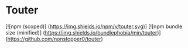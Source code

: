 # Touter

[![npm (scoped)]
(https://img.shields.io/npm/v/touter.svg)]
[![npm bundle size (minified)]
(https://img.shields.io/bundlephobia/min/touter)]
(https://github.com/nonstopper0/touter)

